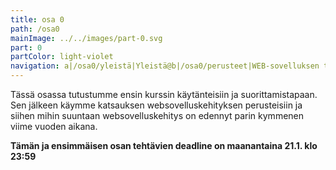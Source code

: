 ```yaml
---
title: osa 0
path: /osa0
mainImage: ../../images/part-0.svg
part: 0
partColor: light-violet
navigation: a|/osa0/yleistä|Yleistä@b|/osa0/perusteet|WEB-sovelluksen toimintaperiaatteita
---
```


<div class="intro">

Tässä osassa tutustumme ensin kurssin käytänteisiin ja suorittamistapaan. Sen jälkeen käymme katsauksen websovelluskehityksen perusteisiin ja siihen mihin suuntaan websovelluskehitys on edennyt parin kymmenen viime vuoden aikana.

**Tämän ja ensimmäisen osan tehtävien deadline on maanantaina 21.1. klo 23:59**

</div>
